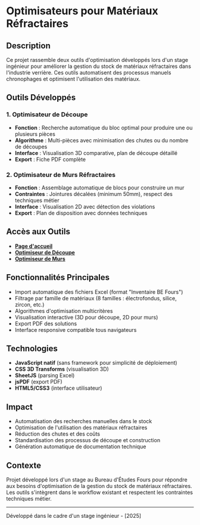 # Optimisateurs pour Matériaux Réfractaires

##  Description

Ce projet rassemble deux outils d'optimisation développés lors d'un stage ingénieur pour améliorer la gestion du stock de matériaux réfractaires dans l'industrie verrière. Ces outils automatisent des processus manuels chronophages et optimisent l'utilisation des matériaux.

##  Outils Développés

### 1. Optimisateur de Découpe
- **Fonction** : Recherche automatique du bloc optimal pour produire une ou plusieurs pièces
- **Algorithme** : Multi-pièces avec minimisation des chutes ou du nombre de découpes
- **Interface** : Visualisation 3D comparative, plan de découpe détaillé
- **Export** : Fiche PDF complète

### 2. Optimisateur de Murs Réfractaires  
- **Fonction** : Assemblage automatique de blocs pour construire un mur
- **Contraintes** : Jointures décalées (minimum 50mm), respect des techniques métier
- **Interface** : Visualisation 2D avec détection des violations
- **Export** : Plan de disposition avec données techniques

## Accès aux Outils

- **[Page d'accueil](https://zombifying-code.github.io/optimisateur-refractaires-stage/)**
- **[Optimiseur de Découpe](https://zombifying-code.github.io/optimisateur-refractaires-stage/decoupe/)**
- **[Optimiseur de Murs](https://zombifyingcode.github.io/optimisateur-refractaires-stage/murs/)**

##  Fonctionnalités Principales

- Import automatique des fichiers Excel (format "Inventaire BE Fours")
- Filtrage par famille de matériaux (8 familles : électrofondus, silice, zircon, etc.)
- Algorithmes d'optimisation multicritères
- Visualisation interactive (3D pour découpe, 2D pour murs)
- Export PDF des solutions
- Interface responsive compatible tous navigateurs

##  Technologies

- **JavaScript natif** (sans framework pour simplicité de déploiement)
- **CSS 3D Transforms** (visualisation 3D)
- **SheetJS** (parsing Excel)
- **jsPDF** (export PDF)
- **HTML5/CSS3** (interface utilisateur)

##  Impact

- Automatisation des recherches manuelles dans le stock
- Optimisation de l'utilisation des matériaux réfractaires
- Réduction des chutes et des coûts
- Standardisation des processus de découpe et construction
- Génération automatique de documentation technique

##  Contexte

Projet développé lors d'un stage au Bureau d'Études Fours pour répondre aux besoins d'optimisation de la gestion du stock de matériaux réfractaires. Les outils s'intègrent dans le workflow existant et respectent les contraintes techniques métier.


---

Développé dans le cadre d'un stage ingénieur - [2025]

